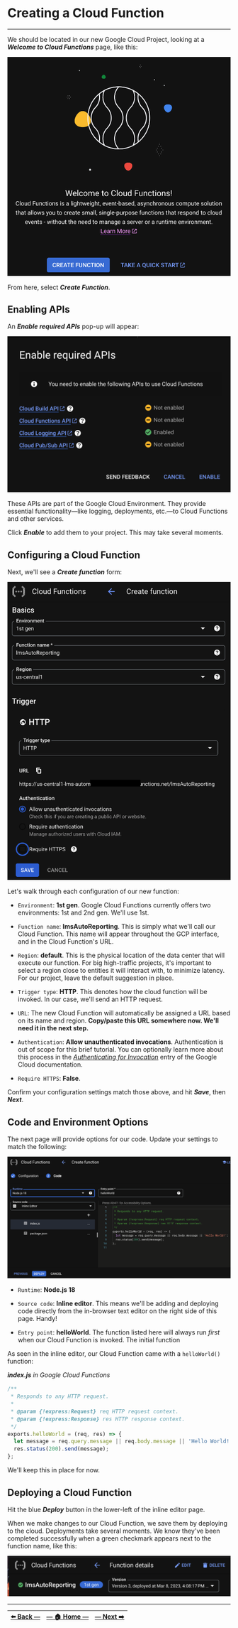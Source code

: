 # Creating a Cloud Function
---

We should be located in our new Google Cloud Project, looking at a _**Welcome to Cloud Functions**_ page, like this:

![Welcome to Cloud Functions page in GCP](../assets/images/welcome_to_cloud_functions.png)

From here, select **_Create Function_**.

## Enabling APIs

An **_Enable required APIs_** pop-up will appear:

![Welcome to Cloud Functions page in GCP](../assets/images/enable_required_apis_in_gcp.png)

These APIs are part of the Google Cloud Environment. They provide essential functionality—like logging, deployments, etc.—to Cloud Functions and other services.

Click _**Enable**_ to add them to your project. This may take several moments.

## Configuring a Cloud Function

Next, we'll see a _**Create function**_ form:

![Configuration options for creating a new cloud function in GCP](../assets/images/create_cloud_function_configurations.png)

Let's walk through each configuration of our new function:

- `Environment`: **1st gen**. Google Cloud Functions currently offers two environments: 1st and 2nd gen. We'll use 1st.

- `Function name`: **lmsAutoReporting**. This is simply what we'll call our Cloud Function. This name will appear throughout the GCP interface, and in the Cloud Function's URL.

- `Region`: **default**. This is the physical location of the data center that will execute our function. For big high-traffic projects, it's important to select a region close to entities it will interact with, to minimize latency. For our project, leave the default suggestion in place.

- `Trigger type`: **HTTP**. This denotes how the cloud function will be invoked. In our case, we'll send an HTTP request.

- `URL`: The new Cloud Function will automatically be assigned a URL based on its name and region. **Copy/paste this URL somewhere now. We'll need it in the next step.**

- `Authentication`: **Allow unauthenticated invocations**. Authentication is out of scope for this brief tutorial. You can optionally learn more about this process in the [_Authenticating for Invocation_](https://cloud.google.com/functions/docs/securing/authenticating) entry of the Google Cloud documentation.

- `Require HTTPS`: **False**.

Confirm your configuration settings match those above, and hit _**Save**_, then **_Next_**.

## Code and Environment Options

The next page will provide options for our code. Update your settings to match the following:  

![Configuration options for creating a new cloud function in GCP](../assets/images/create_function_step_2.png)

- `Runtime`: **Node.js 18**

- `Source code`: **Inline editor**. This means we'll be adding and deploying code directly from the in-browser text editor on the right side of this page. Handy!

- `Entry point`: **helloWorld**. The function listed here will always run _first_ when our Cloud Function is invoked. The initial function

As seen in the inline editor, our Cloud Function came with a `helloWorld()` function:

_**index.js** in Google Cloud Functions_
```JavaScript
/**
 * Responds to any HTTP request.
 *
 * @param {!express:Request} req HTTP request context.
 * @param {!express:Response} res HTTP response context.
 */
exports.helloWorld = (req, res) => {
  let message = req.query.message || req.body.message || 'Hello World!';
  res.status(200).send(message);
};
```

We'll keep this in place for now.

## Deploying a Cloud Function

Hit the blue _**Deploy**_ button in the lower-left of the inline editor page.

When we make changes to our Cloud Function, we save them by deploying to the cloud. Deployments take several moments. We know they've been completed successfully when a green checkmark appears next to the function name, like this:

![successful-deployment](../assets/images/successful_deployment_in_cloud_console.png)

---

| [⬅️  Back —](./3.0_google_cloud_platform_setup.md) | [— 🏠 Home —](https://github.com/courtneyphillips/project-canis-educere) | [— Next  ➡️](./3.2_invoking_a_cloud_function_via_HTTPS.md) |
| --- | --- | --- |
